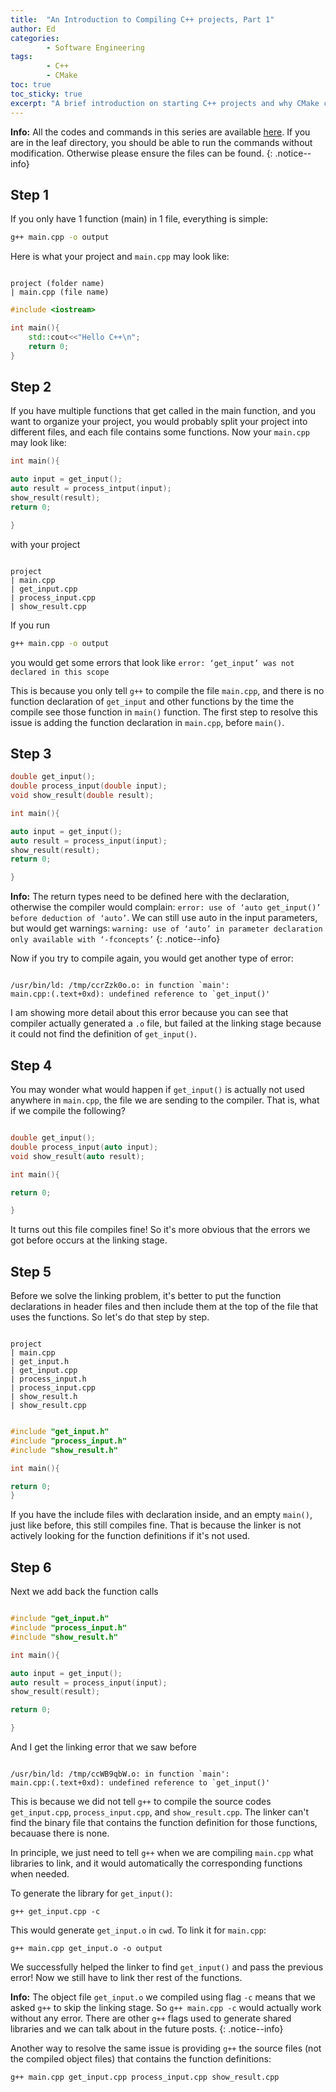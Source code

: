 ```yaml
---
title:  "An Introduction to Compiling C++ projects, Part 1"
author: Ed
categories:
        - Software Engineering
tags:
        - C++
        - CMake
toc: true
toc_sticky: true
excerpt: "A brief introduction on starting C++ projects and why CMake can be useful with examples"
---
```



**Info:** All the codes and commands in this series are available [here](https://github.com/edwinchenyj/cpp_compilation_with_examples). If you are in the leaf directory, you should be able to run the commands without modification. Otherwise please ensure the files can be found.
{: .notice--info}
## Step 1

If you only have 1 function (main) in 1 file, everything is simple:

```bash
g++ main.cpp -o output
```

Here is what your project and `main.cpp` may look like:

```

project (folder name)
| main.cpp (file name)

```

``` c++
#include <iostream>

int main(){
    std::cout<<"Hello C++\n";
    return 0;
}

```

## Step 2

If you have multiple functions that get called in the main function, and you want to organize your project, you would probably split your project into different files, and each file contains some functions. Now your `main.cpp` may look like:

``` c++
int main(){

auto input = get_input();
auto result = process_intput(input);
show_result(result);
return 0;

}

```

with your project

```

project 
| main.cpp
| get_input.cpp
| process_input.cpp
| show_result.cpp

```

If you run

```bash
g++ main.cpp -o output
```

you would get some errors that look like
`error: ‘get_input’ was not declared in this scope`

This is because you only tell `g++` to compile the file `main.cpp`, and there is no function declaration of `get_input` and other functions by the time the compile see those function in `main()` function. The first step to resolve this issue is adding the function declaration in `main.cpp`, before `main()`.


## Step 3

``` c++
double get_input();
double process_input(double input);
void show_result(double result);

int main(){

auto input = get_input();
auto result = process_input(input);
show_result(result);
return 0;

}

```

**Info:** The return types need to be defined here with the declaration, otherwise the compiler would complain: `error: use of ‘auto get_input()’ before deduction of ‘auto’`. We can still use auto in the input parameters, but would get warnings:
`warning: use of ‘auto’ in parameter declaration only available with ‘-fconcepts’`
{: .notice--info}


Now if you try to compile again, you would get another type of error:

```

/usr/bin/ld: /tmp/ccrZzk0o.o: in function `main':
main.cpp:(.text+0xd): undefined reference to `get_input()'

```

I am showing more detail about this error because you can see that compiler actually generated a `.o` file, but failed at the linking stage because it could not find the definition of `get_input()`.

## Step 4

You may wonder what would happen if `get_input()` is actually not used anywhere in `main.cpp`, the file we are sending to the compiler. That is, what if we compile the following?

``` c++

double get_input();
double process_input(auto input);
void show_result(auto result);

int main(){

return 0;

}

```

It turns out this file compiles fine! So it's more obvious that the errors we got before occurs at the linking stage.


## Step 5

Before we solve the linking problem, it's better to put the function declarations in header files and then include them at the top of the file that uses the functions. So let's do that step by step.

```

project 
| main.cpp
| get_input.h
| get_input.cpp
| process_input.h
| process_input.cpp
| show_result.h
| show_result.cpp

```

``` c++

#include "get_input.h"
#include "process_input.h"
#include "show_result.h"

int main(){

return 0;
}

```

If you have the include files with declaration inside, and an empty `main()`, just like before, this still compiles fine. That is because the linker is not actively looking for the function definitions if it's not used.

## Step 6

Next we add back the function calls

``` c++

#include "get_input.h"
#include "process_input.h"
#include "show_result.h"

int main(){

auto input = get_input();
auto result = process_input(input);
show_result(result);

return 0;

}

```

And I get the linking error that we saw before

```

/usr/bin/ld: /tmp/ccWB9qbW.o: in function `main':
main.cpp:(.text+0xd): undefined reference to `get_input()'

```

This is because we did not tell `g++` to compile the source codes `get_input.cpp`, `process_input.cpp`, and `show_result.cpp`. The linker can't find the binary file that contains the function definition for those functions, becauase there is none.

In principle, we just need to tell `g++` when we are compiling `main.cpp` what libraries to link, and it would automatically the corresponding functions when needed.

To generate the library for `get_input()`:
```
g++ get_input.cpp -c
```
This would generate `get_input.o` in `cwd`. To link it for `main.cpp`:
```
g++ main.cpp get_input.o -o output
```

We successfully helped the linker to find `get_input()` and pass the previous error! Now we still have to link ther rest of the functions.

**Info:** The object file `get_input.o` we compiled using flag `-c` means that we asked `g++` to skip the linking stage. So `g++ main.cpp -c` would actually work without any error. There are other `g++` flags used to generate shared libraries and we can talk about in the future posts. 
{: .notice--info}

Another way to resolve the same issue is providing `g++` the source files (not the compiled object files) that contains the function definitions:

```
g++ main.cpp get_input.cpp process_input.cpp show_result.cpp
```